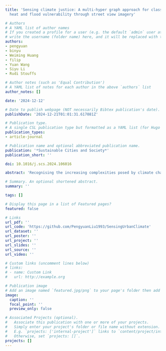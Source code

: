 ```yaml
---
title: 'Sensing climate justice: A multi-hyper graph approach for classifying urban
  heat and flood vulnerability through street view imagery'

# Authors
# A YAML list of author names
# If you created a profile for a user (e.g. the default `admin` user at `content/authors/admin/`), 
# write the username (folder name) here, and it will be replaced with their full name and linked to their profile.
authors:
- pengyuan
- binyu
- Weiming Huang
- filip
- Yuan Wang
- Siyu Li
- Rudi Stouffs

# Author notes (such as 'Equal Contribution')
# A YAML list of notes for each author in the above `authors` list
author_notes: []

date: '2024-12-12'

# Date to publish webpage (NOT necessarily Bibtex publication's date).
publishDate: '2024-12-21T01:01:31.617081Z'

# Publication type.
# A single CSL publication type but formatted as a YAML list (for Hugo requirements).
publication_types:
- article-journal

# Publication name and optional abbreviated publication name.
publication: '*Sustainable Cities and Society*'
publication_short: ''

doi: 10.1016/j.scs.2024.106016

abstract: 'Recognising the increasing complexities posed by climate challenges to urban environments, it is crucial to develop holistic capabilities for urban areas to effectively respond to climate-related risks, forming the backbone of sustainable urban planning strategies and demanding a comprehensive understanding of urban climate justice. It requires a thorough examination of how climate change exacerbates social, economic, and environmental inequalities within urban settings, which requires a series of sophisticated spatial modellings and relies on data collected periodically. This paper introduces a novel dual-GNN approach, Multi-Hyper Graph Neural Network (MHGNN), with street view imagery as input. The proposed model integrates a multigraph and a hypergraph to model intricate spatial patterns for classifying urban climate justice. The multigraph component of the MHGNN captures spatial proximity and pair-wise connections between urban areas to assess climate impacts. Meanwhile, the hypergraph component addresses higher-order dependencies by incorporating hyperedges that connect multiple geographic areas based on their similarities, thus capturing the multi-faceted relationships among areas with comparable geographic characteristics. By harnessing the strengths of both multigraph and hypergraph structures, the MHGNN provides a comprehensive understanding of the spatial dynamics of urban climate justice. It achieves nearly a 24% performance improvement compared to conventional spatial modelling methods, establishing it as a valuable tool for researchers and policymakers in this domain. Codes available at GitHub.'

# Summary. An optional shortened abstract.
summary: ''

tags: []

# Display this page in a list of Featured pages?
featured: false

# Links
url_pdf: ''
url_code: 'https://github.com/PengyuanLiu1993/SensingUrbanClimate'
url_dataset: ''
url_poster: ''
url_project: ''
url_slides: ''
url_source: ''
url_video: ''

# Custom links (uncomment lines below)
# links:
# - name: Custom Link
#   url: http://example.org

# Publication image
# Add an image named `featured.jpg/png` to your page's folder then add a caption below.
image:
  caption: ''
  focal_point: ''
  preview_only: false

# Associated Projects (optional).
#   Associate this publication with one or more of your projects.
#   Simply enter your project's folder or file name without extension.
#   E.g. `projects: ['internal-project']` links to `content/project/internal-project/index.md`.
#   Otherwise, set `projects: []`.
projects: []
---
```


